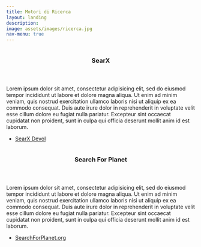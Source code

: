 ```yaml
---
title: Motori di Ricerca
layout: landing
description:
image: assets/images/ricerca.jpg
nav-menu: true
---
```


<!-- Main -->
<div id="main">

<!-- Two -->
<section id="two" class="spotlights">
	<section>
		<img src="{{ site.baseurl }}/assets/images/searx.jpg" alt="">
		<div class="content">
			<div class="inner">
				<header class="major">
					<h3>SearX</h3>
				</header>
				<p>Lorem ipsum dolor sit amet, consectetur adipisicing elit, sed do eiusmod tempor incididunt ut labore et dolore magna aliqua. Ut enim ad minim veniam, quis nostrud exercitation ullamco laboris nisi ut aliquip ex ea commodo consequat. Duis aute irure dolor in reprehenderit in voluptate velit esse cillum dolore eu fugiat nulla pariatur. Excepteur sint occaecat cupidatat non proident, sunt in culpa qui officia deserunt mollit anim id est laborum.</p>
				<ul class="actions">
					<li><a href="https://searx.devol.it" class="button">SearX Devol</a></li>
				</ul>
			</div>
		</div>
	</section>
	<section>
		<img src="{{ site.baseurl }}/assets/images/searchforplanet.jpg" alt="">
		<div class="content">
			<div class="inner">
				<header class="major">
					<h3>Search For Planet</h3>
				</header>
				<p>Lorem ipsum dolor sit amet, consectetur adipisicing elit, sed do eiusmod tempor incididunt ut labore et dolore magna aliqua. Ut enim ad minim veniam, quis nostrud exercitation ullamco laboris nisi ut aliquip ex ea commodo consequat. Duis aute irure dolor in reprehenderit in voluptate velit esse cillum dolore eu fugiat nulla pariatur. Excepteur sint occaecat cupidatat non proident, sunt in culpa qui officia deserunt mollit anim id est laborum.</p>
				<ul class="actions">
					<li><a href="https://www.searchforplanet.org/" class="button">SearchForPlanet.org</a></li>
				</ul>
			</div>
		</div>
	</section>
</section>

</div>
